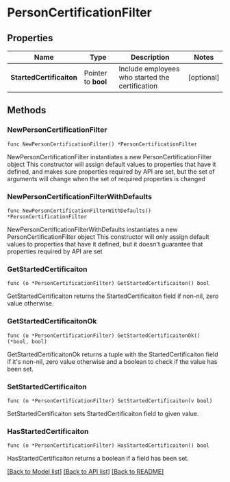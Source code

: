 # PersonCertificationFilter

## Properties

Name | Type | Description | Notes
------------ | ------------- | ------------- | -------------
**StartedCertificaiton** | Pointer to **bool** | Include employees who started the certification | [optional] 

## Methods

### NewPersonCertificationFilter

`func NewPersonCertificationFilter() *PersonCertificationFilter`

NewPersonCertificationFilter instantiates a new PersonCertificationFilter object
This constructor will assign default values to properties that have it defined,
and makes sure properties required by API are set, but the set of arguments
will change when the set of required properties is changed

### NewPersonCertificationFilterWithDefaults

`func NewPersonCertificationFilterWithDefaults() *PersonCertificationFilter`

NewPersonCertificationFilterWithDefaults instantiates a new PersonCertificationFilter object
This constructor will only assign default values to properties that have it defined,
but it doesn't guarantee that properties required by API are set

### GetStartedCertificaiton

`func (o *PersonCertificationFilter) GetStartedCertificaiton() bool`

GetStartedCertificaiton returns the StartedCertificaiton field if non-nil, zero value otherwise.

### GetStartedCertificaitonOk

`func (o *PersonCertificationFilter) GetStartedCertificaitonOk() (*bool, bool)`

GetStartedCertificaitonOk returns a tuple with the StartedCertificaiton field if it's non-nil, zero value otherwise
and a boolean to check if the value has been set.

### SetStartedCertificaiton

`func (o *PersonCertificationFilter) SetStartedCertificaiton(v bool)`

SetStartedCertificaiton sets StartedCertificaiton field to given value.

### HasStartedCertificaiton

`func (o *PersonCertificationFilter) HasStartedCertificaiton() bool`

HasStartedCertificaiton returns a boolean if a field has been set.


[[Back to Model list]](../README.md#documentation-for-models) [[Back to API list]](../README.md#documentation-for-api-endpoints) [[Back to README]](../README.md)


